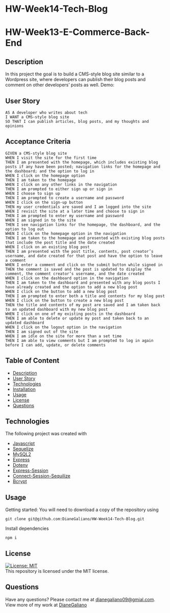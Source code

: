 # HW-Week14-Tech-Blog
# HW-Week13-E-Commerce-Back-End

## Description
In this project the goal is to build a CMS-style blog site similar to a Wordpress site, where developers can publish their blog posts and comment on other developers’ posts as well.
Demo:


## User Story
  
```
AS A developer who writes about tech
I WANT a CMS-style blog site
SO THAT I can publish articles, blog posts, and my thoughts and opinions
```
  
## Acceptance Criteria
  
``` 
GIVEN a CMS-style blog site
WHEN I visit the site for the first time
THEN I am presented with the homepage, which includes existing blog posts if any have been posted; navigation links for the homepage and the dashboard; and the option to log in
WHEN I click on the homepage option
THEN I am taken to the homepage
WHEN I click on any other links in the navigation
THEN I am prompted to either sign up or sign in
WHEN I choose to sign up
THEN I am prompted to create a username and password
WHEN I click on the sign-up button
THEN my user credentials are saved and I am logged into the site
WHEN I revisit the site at a later time and choose to sign in
THEN I am prompted to enter my username and password
WHEN I am signed in to the site
THEN I see navigation links for the homepage, the dashboard, and the option to log out
WHEN I click on the homepage option in the navigation
THEN I am taken to the homepage and presented with existing blog posts that include the post title and the date created
WHEN I click on an existing blog post
THEN I am presented with the post title, contents, post creator’s username, and date created for that post and have the option to leave a comment
WHEN I enter a comment and click on the submit button while signed in
THEN the comment is saved and the post is updated to display the comment, the comment creator’s username, and the date created
WHEN I click on the dashboard option in the navigation
THEN I am taken to the dashboard and presented with any blog posts I have already created and the option to add a new blog post
WHEN I click on the button to add a new blog post
THEN I am prompted to enter both a title and contents for my blog post
WHEN I click on the button to create a new blog post
THEN the title and contents of my post are saved and I am taken back to an updated dashboard with my new blog post
WHEN I click on one of my existing posts in the dashboard
THEN I am able to delete or update my post and taken back to an updated dashboard
WHEN I click on the logout option in the navigation
THEN I am signed out of the site
WHEN I am idle on the site for more than a set time
THEN I am able to view comments but I am prompted to log in again before I can add, update, or delete comments
```

## Table of Content
* [Description](#description)
* [User Story](#user-story)
* [Technologies](#technologies)
* [Installation](#installation)
* [Usage](#usage)
* [License](#license)
* [Questions](#questions)


##  Technologies
The following project was created with 
* [Javascript](https://www.javascript.com/)
* [Sequelize](https://www.npmjs.com/package/sequelize)
* [MySQL2](https://www.npmjs.com/package/mysql2)
* [Express](https://www.npmjs.com/package/express)
* [Dotenv](https://www.npmjs.com/package/dotenv)
* [Express-Session](https://www.npmjs.com/package/express-session)
* [Connect-Session-Sequilize](https://www.npmjs.com/package/connect-session-sequelize)
* [Bcrypt](https://www.npmjs.com/package/bcrypt)


## Usage
Getting started:
You will need to download a copy of the repository using 
<br>
```terminal
git clone git@github.com:DianeGaliano/HW-Week14-Tech-Blog.git
```
Install dependencies 
```terminal
npm i
``` 

## License
[![License: MIT](https://img.shields.io/badge/License-MIT-yellow.svg)](https://opensource.org/licenses/MIT)
<br>
This repository is licensed under the MIT license.

## Questions
Have any questions? Please contact me at [dianegaliano09@gmial.com](mailto:dianegaliano09@gmail.com). View more of my work at [DianeGaliano](https://github.com/DianeGaliano) 